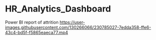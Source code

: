 # HR_Analytics_Dashboard
Power BI report of  attrition 
https://user-images.githubusercontent.com/130266066/230785027-7edda358-ffe6-43c4-bd5f-f5865eaeca77.mp4
